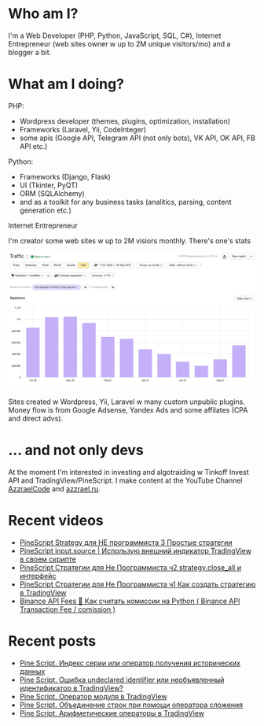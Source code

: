 # Who am I?

I'm a Web Developer (PHP, Python, JavaScript, SQL, C#), Internet Entrepreneur (web sites owner w up to 2M unique visitors/mo) and a blogger a bit.

# What am I doing?

PHP:
- Wordpress developer (themes, plugins, optimization, installation) 
- Frameworks (Laravel, Yii, CodeInteger)
- some apis (Google API, Telegram API (not only bots), VK API, OK API, FB API etc.)

Python:
- Frameworks (Django, Flask)
- UI (Tkinter, PyQT)
- ORM (SQLAlchemy)
- and as a toolkit for any business tasks (analitics, parsing, content generation etc.)

Internet Entrepreneur

I'm creator some web sites w up to 2M visiors monthly. There's one's stats

![Unique visitors in 2021](https://github.com/AzzraelCode/AzzraelCode/blob/main/images/n.jpg?raw=true)

Sites created w Wordpress, Yii, Laravel w many custom unpublic plugins. Money flow is from Google Adsense, Yandex Ads and some affilates (CPA and direct advs).

# ... and not only devs

At the moment I'm interested in investing and algotraiding w Tinkoff Invest API and TradingView/PineScript. I make content at the YouTube Channel [AzzraelCode](https://www.youtube.com/channel/UCf6kozNejHoQuFhBDB8cfxA) and [azzrael.ru](https://azzrael.ru). 

# Recent videos

<!-- AZZCODEYT:START -->
- [PineScript Strategy для НЕ программиста 3 Простые стратегии](https://www.youtube.com/watch?v=BsXH4Q7_HzU)
- [PineScript input.source | Использую внешний индикатор TradingView в своем скрипте](https://www.youtube.com/watch?v=c2Vt_bzy0e4)
- [PineScript Стратегии для Не Программиста ч2 strategy.close_all и интерфейс](https://www.youtube.com/watch?v=c_INQKqlVYI)
- [PineScript Стратегии для Не Программиста ч1 Как создать стратегию в TradingView](https://www.youtube.com/watch?v=cVvXhin8hVs)
- [Binance API Fees 🔴 Как считать комиссии на Python &lpar; Binance API Transaction Fee / comission &rpar;](https://www.youtube.com/watch?v=Tz2SIWljMZM)
<!-- AZZCODEYT:END -->


# Recent posts

<!-- AZZRAELRU:START -->
- [Pine Script. Индекс серии или оператор получения исторических данных](https://azzrael.ru/pine-script-indeks-serii-ili-operator-polucheniya-istoricheskix-dannyx)
- [Pine Script. Ошибка undeclared identifier или необъявленный идентификатор в TradingView?](https://azzrael.ru/pine-script-oshibka-undeclared-identifier-ili-neobyavlennyj-identifikator-v-tradingview)
- [Pine Script. Оператор модуля в TradingView](https://azzrael.ru/pine-script-operator-modulya-v-tradingview)
- [Pine Script. Объединение строк при помощи оператора сложения](https://azzrael.ru/pine-script-obedinenie-strok-pri-pomoshhi-operatora-slozheniya)
- [Pine Script. Арифметические операторы в TradingView](https://azzrael.ru/pine-script-arifmeticheskie-operatory-v-tradingview)
<!-- AZZRAELRU:END -->

